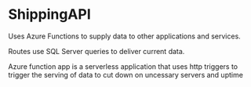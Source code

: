 # ShippingAPI

Uses Azure Functions to supply data to other applications and services.

Routes use SQL Server queries to deliver current data.

Azure function app is a serverless application that uses http triggers to trigger the serving of data to cut down on uncessary servers and uptime


